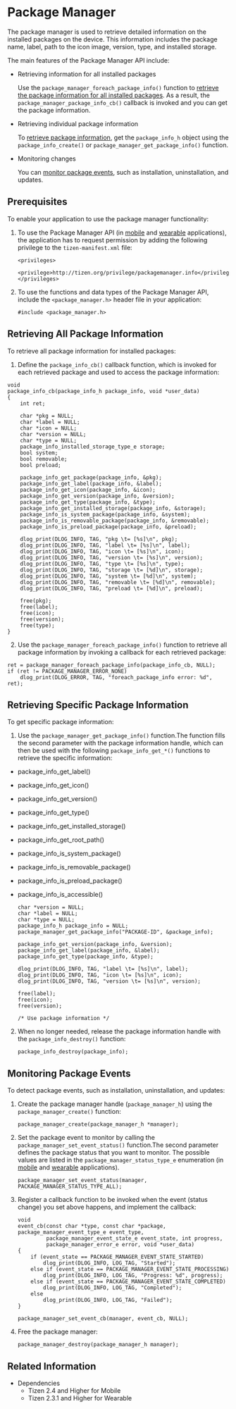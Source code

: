 # Package Manager


The package manager is used to retrieve detailed information on the installed packages on the device. This information includes the package name, label, path to the icon image, version, type, and installed storage.

The main features of the Package Manager API include:

- Retrieving information for all installed packages

  Use the `package_manager_foreach_package_info()` function to [retrieve the package information for all installed packages](#retrieve). As a result, the `package_manager_package_info_cb()` callback is invoked and you can get the package information.

- Retrieving individual package information

  To [retrieve package information](#info), get the `package_info_h` object using the `package_info_create()` or `package_manager_get_package_info()` function.

- Monitoring changes

  You can [monitor package events](#listen), such as installation, uninstallation, and updates.

## Prerequisites

To enable your application to use the package manager functionality:

1. To use the Package Manager API (in [mobile](../../../../org.tizen.native.mobile.apireference/group__CAPI__PACKAGE__MANAGER__MODULE.html) and [wearable](../../../../org.tizen.native.wearable.apireference/group__CAPI__PACKAGE__MANAGER__MODULE.html) applications), the application has to request permission by adding the following privilege to the `tizen-manifest.xml` file:

   ```
   <privileges>
      <privilege>http://tizen.org/privilege/packagemanager.info</privilege>
   </privileges>
   ```

2. To use the functions and data types of the Package Manager API, include the `<package_manager.h>` header file in your application:

   ```
   #include <package_manager.h>
   ```

<a name="retrieve"></a>
## Retrieving All Package Information

To retrieve all package information for installed packages:

1. Define the `package_info_cb()` callback function, which is invoked for each retrieved package and used to access the package information:
```
void
package_info_cb(package_info_h package_info, void *user_data)
{
    int ret;

    char *pkg = NULL;
    char *label = NULL;
    char *icon = NULL;
    char *version = NULL;
    char *type = NULL;
    package_info_installed_storage_type_e storage;
    bool system;
    bool removable;
    bool preload;

    package_info_get_package(package_info, &pkg);
    package_info_get_label(package_info, &label);
    package_info_get_icon(package_info, &icon);
    package_info_get_version(package_info, &version);
    package_info_get_type(package_info, &type);
    package_info_get_installed_storage(package_info, &storage);
    package_info_is_system_package(package_info, &system);
    package_info_is_removable_package(package_info, &removable);
    package_info_is_preload_package(package_info, &preload);

    dlog_print(DLOG_INFO, TAG, "pkg \t= [%s]\n", pkg);
    dlog_print(DLOG_INFO, TAG, "label \t= [%s]\n", label);
    dlog_print(DLOG_INFO, TAG, "icon \t= [%s]\n", icon);
    dlog_print(DLOG_INFO, TAG, "version \t= [%s]\n", version);
    dlog_print(DLOG_INFO, TAG, "type \t= [%s]\n", type);
    dlog_print(DLOG_INFO, TAG, "storage \t= [%d]\n", storage);
    dlog_print(DLOG_INFO, TAG, "system \t= [%d]\n", system);
    dlog_print(DLOG_INFO, TAG, "removable \t= [%d]\n", removable);
    dlog_print(DLOG_INFO, TAG, "preload \t= [%d]\n", preload);

    free(pkg);
    free(label);
    free(icon);
    free(version);
    free(type);
}
```
2. Use the `package_manager_foreach_package_info()` function to retrieve all package information by invoking a callback for each retrieved package:
```
ret = package_manager_foreach_package_info(package_info_cb, NULL);
if (ret != PACKAGE_MANAGER_ERROR_NONE)
    dlog_print(DLOG_ERROR, TAG, "foreach_package_info error: %d", ret);
```

<a name="info"></a>
## Retrieving Specific Package Information

To get specific package information:

1. Use the `package_manager_get_package_info()` function.The function fills the second parameter with the package information handle, which can then be used with the following `package_info_get_*()` functions to retrieve the specific information:
  - package_info_get_label()
  - package_info_get_icon()
  - package_info_get_version()
  - package_info_get_type()
  - package_info_get_installed_storage()
  - package_info_get_root_path()
  - package_info_is_system_package()
  - package_info_is_removable_package()
  - package_info_is_preload_package()
  - package_info_is_accessible()

	```
    char *version = NULL;
    char *label = NULL;
    char *type = NULL;
    package_info_h package_info = NULL;
    package_manager_get_package_info("PACKAGE-ID", &package_info);

    package_info_get_version(package_info, &version);
    package_info_get_label(package_info, &label);
    package_info_get_type(package_info, &type);

    dlog_print(DLOG_INFO, TAG, "label \t= [%s]\n", label);
    dlog_print(DLOG_INFO, TAG, "icon \t= [%s]\n", icon);
    dlog_print(DLOG_INFO, TAG, "version \t= [%s]\n", version);

    free(label);
    free(icon);
    free(version);

    /* Use package information */
    ```

2. When no longer needed, release the package information handle with the `package_info_destroy()` function:
    ```
    package_info_destroy(package_info);
    ```

<a name="listen"></a>
## Monitoring Package Events

To detect package events, such as installation, uninstallation, and updates:

1. Create the package manager handle (`package_manager_h`) using the `package_manager_create()` function:

   ```
   package_manager_create(package_manager_h *manager);
   ```

2. Set the package event to monitor by calling the `package_manager_set_event_status()` function.The second parameter defines the package status that you want to monitor. The possible values are listed in the `package_manager_status_type_e` enumeration (in [mobile](../../../../org.tizen.native.mobile.apireference/group__CAPI__PACKAGE__MANAGER__MODULE.html#ga405444ebd6254b9cfbaedec829558882) and [wearable](../../../../org.tizen.native.wearable.apireference/group__CAPI__PACKAGE__MANAGER__MODULE.html#ga405444ebd6254b9cfbaedec829558882) applications).
    ```
    package_manager_set_event_status(manager, PACKAGE_MANAGER_STATUS_TYPE_ALL);
    ```

3. Register a callback function to be invoked when the event (status change) you set above happens, and implement the callback:

   ```
   void
   event_cb(const char *type, const char *package, package_manager_event_type_e event_type,
            package_manager_event_state_e event_state, int progress,
            package_manager_error_e error, void *user_data)
   {
       if (event_state == PACKAGE_MANAGER_EVENT_STATE_STARTED)
           dlog_print(DLOG_INFO, LOG_TAG, "Started");
       else if (event_state == PACKAGE_MANAGER_EVENT_STATE_PROCESSING)
           dlog_print(DLOG_INFO, LOG_TAG, "Progress: %d", progress);
       else if (event_state == PACKAGE_MANAGER_EVENT_STATE_COMPLETED)
           dlog_print(DLOG_INFO, LOG_TAG, "Completed");
       else
           dlog_print(DLOG_INFO, LOG_TAG, "Failed");
   }

   package_manager_set_event_cb(manager, event_cb, NULL);
   ```

4. Free the package manager:

   ```
   package_manager_destroy(package_manager_h manager);
   ```

## Related Information
- Dependencies
  - Tizen 2.4 and Higher for Mobile
  - Tizen 2.3.1 and Higher for Wearable
